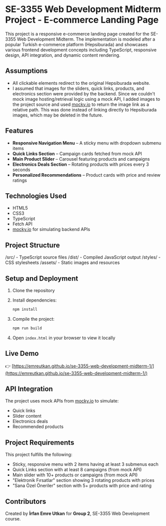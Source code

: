 # SE-3355 Web Development Midterm Project - E-commerce Landing Page

This project is a responsive e-commerce landing page created for the SE-3355 Web Development Midterm. The implementation is modeled after a popular Turkish e-commerce platform (Hepsiburada) and showcases various frontend development concepts including TypeScript, responsive design, API integration, and dynamic content rendering.

## Assumptions

- All clickable elements redirect to the original Hepsiburada website.
- I assumed that images for the sliders, quick links, products, and electronics section were provided by the backend. Since we couldn't mock image hosting/retrieval logic using a mock API, I added images to the project source and used [mocky.io](https://mocky.io) to return the image link as a relative path. This was done instead of linking directly to Hepsiburada images, which may be deleted in the future.

## Features

- **Responsive Navigation Menu** – A sticky menu with dropdown submenu items  
- **Quick Links Section** – Campaign cards fetched from mock API  
- **Main Product Slider** – Carousel featuring products and campaigns  
- **Electronics Deals Section** – Rotating products with prices every 3 seconds  
- **Personalized Recommendations** – Product cards with price and review ratings  

## Technologies Used

- HTML5  
- CSS3  
- TypeScript  
- Fetch API  
- [mocky.io](https://mocky.io) for simulating backend APIs

## Project Structure

/src/     - TypeScript source files
/dist/    - Compiled JavaScript output
/styles/  - CSS stylesheets
/assets/  - Static images and resources

## Setup and Deployment

1. Clone the repository  
2. Install dependencies:

   ```bash
   npm install
   ```

3. Compile the project:

   ```bash
   npm run build
   ```

4. Open `index.html` in your browser to view it locally

## Live Demo

👉 [https://emreutkan.github.io/se-3355-web-development-midterm-1/](https://emreutkan.github.io/se-3355-web-development-midterm-1/)

## API Integration

The project uses mock APIs from [mocky.io](https://designer.mocky.io/) to simulate:

- Quick links  
- Slider content  
- Electronics deals  
- Recommended products


## Project Requirements

This project fulfills the following:

- Sticky, responsive menu with 2 items having at least 3 submenus each  
- Quick Links section with at least 8 campaigns (from mock API)  
- Main slider with 10+ products or campaigns (from mock API)  
- "Elektronik Fırsatlar" section showing 3 rotating products with prices  
- "Sana Özel Öneriler" section with 5+ products with price and rating

## Contributors

Created by **İrfan Emre Utkan** for **Group 2**, SE-3355 Web Development course. 
